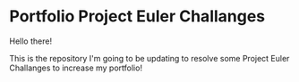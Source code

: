 # Portfolio Project Euler Challanges

Hello there!

This is the repository I'm going to be updating to resolve some Project Euler Challanges to increase my portfolio!